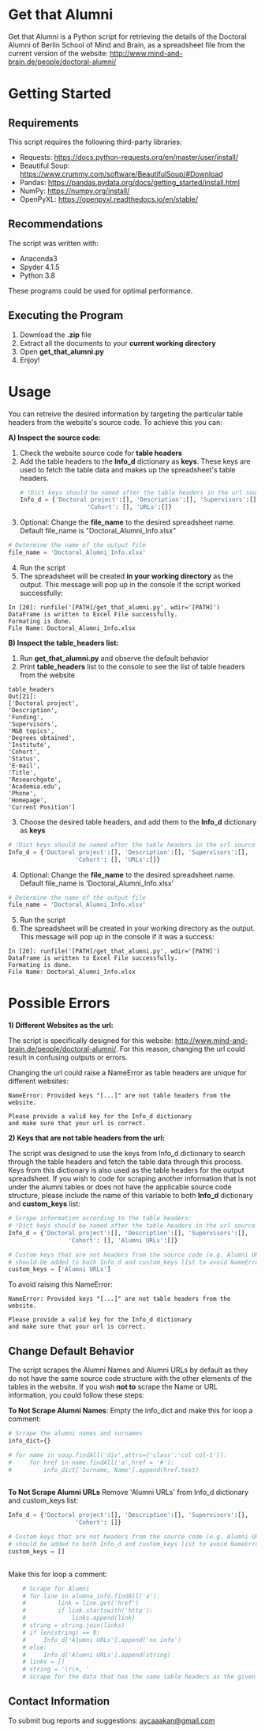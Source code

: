 # Get that Alumni
Get that Alumni is a Python script for retrieving the details of the Doctoral Alumni of Berlin School of Mind and Brain, as a spreadsheet file from the current version of the website: http://www.mind-and-brain.de/people/doctoral-alumni/

# Getting Started
##  Requirements
This script requires the following third-party libraries:

* Requests: https://docs.python-requests.org/en/master/user/install/
* Beautiful Soup: https://www.crummy.com/software/BeautifulSoup/#Download
* Pandas: https://pandas.pydata.org/docs/getting_started/install.html
* NumPy: https://numpy.org/install/
* OpenPyXL: https://openpyxl.readthedocs.io/en/stable/

## Recommendations
The script was written with: 
* Anaconda3 
* Spyder 4.1.5
* Python 3.8

These programs could be used for optimal performance.

## Executing the Program
1) Download the **.zip** file
2) Extract all the documents to your **current working directory**
3) Open **get_that_alumni.py**
4) Enjoy!

# Usage
You can retreive the desired information by targeting the particular table headers from the website's source code.
To achieve this you can:

**A) Inspect the source code:** 
1) Check the website source code for **table headers**
2) Add the table headers to the **Info_d** dictionary as **keys**. These keys are used to fetch the table data and makes up the spreadsheet's table headers. 
      ```python
      # !Dict keys should be named after the table headers in the url source code!
      Info_d = {'Doctoral project':[], 'Description':[], 'Supervisors':[],
                         'Cohort': [], 'URLs':[]}
      ```
3) Optional: Change the **file_name** to the desired spreadsheet name. Default file_name is "Doctoral_Alumni_Info.xlsx"

  ```python
  # Determine the name of the output file
  file_name = 'Doctoral_Alumni_Info.xlsx'
  ```
4) Run the script
5) The spreadsheet will be created **in your working directory** as the output. 
    This message will pop up in the console if the script worked successfully:
  ```Console
  In [20]: runfile('[PATH]/get_that_alumni.py', wdir='[PATH]')
  DataFrame is written to Excel File successfully. 
  Formating is done.
  File Name: Doctoral_Alumni_Info.xlsx
  ```
**B) Inspect the table_headers list:**
  1) Run **get_that_alumni.py** and observe the default behavior
  2) Print **table_headers** list to the console to see the list of table headers from the website
  ```Console
table_headers
Out[21]: 
['Doctoral project',
 'Description',
 'Funding',
 'Supervisors',
 'M&B topics',
 'Degrees obtained',
 'Institute',
 'Cohort',
 'Status',
 'E-mail',
 'Title',
 'Researchgate',
 'Academia.edu',
 'Phone',
 'Homepage',
 'Current Position']
 ```
  3) Choose the desired table headers, and add them to the **Info_d** dictionary as **keys**
  ```python
  # !Dict keys should be named after the table headers in the url source code!
  Info_d = {'Doctoral project':[], 'Description':[], 'Supervisors':[],
                     'Cohort': [], 'URLs':[]}
  ```
  4) Optional: Change the **file_name** to the desired spreadsheet name. Default file_name is 'Doctoral_Alumni_Info.xlsx'
  ```python
  # Determine the name of the output file
  file_name = 'Doctoral_Alumni_Info.xlsx'
  ```
  5) Run the script
  6) The spreadsheet will be created in your working directory as the output. 
      This message will pop up in the console if it was a success:
  ```Console
  In [20]: runfile('[PATH]/get_that_alumni.py', wdir='[PATH]')
  DataFrame is written to Excel File successfully. 
  Formating is done.
  File Name: Doctoral_Alumni_Info.xlsx
  ```

# Possible Errors

**1) Different Websites as the url:**

The script is specifically designed for this website: http://www.mind-and-brain.de/people/doctoral-alumni/. 
For this reason, changing the url could result in confusing outputs or errors.

Changing the url could raise a NameError as table headers are unique for different websites:

```console
NameError: Provided keys "[...]" are not table headers from the website.

Please provide a valid key for the Info_d dictionary 
and make sure that your url is correct.
```
**2) Keys that are not table headers from the url:**

The script was designed to use the keys from Info_d dictionary to search through the table headers and fetch the table data through this process.
Keys from this dictionary is also used as the table headers for the output spreadsheet.
If you wish to code for scraping another information that is not under the alumni tables or does not have the applicable source code structure, please include the name of this variable to both **Info_d** dictionary and **custom_keys** list:

  ```python
# Scrape information according to the table headers:
# !Dict keys should be named after the table headers in the url source code!
Info_d = {'Doctoral project':[], 'Description':[], 'Supervisors':[],
                   'Cohort': [], 'Alumni URLs':[]}

# Custom keys that are not headers from the source code (e.g. Alumni URLs) 
# should be added to both Info_d and custom_keys list to avoid NameError
custom_keys = ['Alumni URLs']
  ```
To avoid raising this NameError:

```console
NameError: Provided keys "[...]" are not table headers from the website.

Please provide a valid key for the Info_d dictionary 
and make sure that your url is correct.
```

## Change Default Behavior
The script scrapes the Alumni Names and Alumni URLs by default as they do not have the same source code structure with the other elements of the tables in the website. If you wish **not to** scrape the Name or URL information, you could follow these steps:

**To Not Scrape Alumni Names**:
Empty the info_dict and make this for loop a comment:
  ```python
# Scrape the alumni names and surnames
info_dict={}

# for name in soup.findAll('div',attrs={'class':'col col-1'}):
#     for href in name.findAll('a',href = '#'):
#         info_dict['Surname, Name'].append(href.text)
        
  ```

**To Not Scrape Alumni URLs**
Remove 'Alumni URLs' from Info_d dictionary and custom_keys list:
```python
Info_d = {'Doctoral project':[], 'Description':[], 'Supervisors':[],
                   'Cohort': []}

# Custom keys that are not headers from the source code (e.g. Alumni URLs) 
# should be added to both Info_d and custom_keys list to avoid NameError
custom_keys = []
        
  ```
Make this for loop a comment:
```python
    # Scrape for Alumni 
    # for line in alumna_info.findAll('a'):
    #         link = line.get('href')
    #         if link.startswith('http'):
    #             links.append(link)
    # string = string.join(links)
    # if len(string) == 0:
    #     Info_d['Alumni URLs'].append('no info')
    # else:
    #     Info_d['Alumni URLs'].append(string)
    # links = []
    # string = '\r\n, '
    # Scrape for the data that has the same table headers as the given keys      
  ```


## Contact Information
To submit bug reports and suggestions:
aycaaakan@gmail.com


